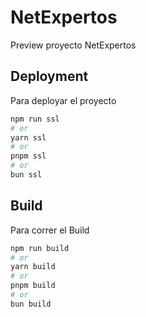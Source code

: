 # NetExpertos

Preview proyecto NetExpertos

## Deployment

Para deployar el proyecto

```bash
npm run ssl
# or
yarn ssl
# or
pnpm ssl
# or
bun ssl
```

## Build

Para correr el Build

```bash
npm run build
# or
yarn build
# or
pnpm build
# or
bun build
```
